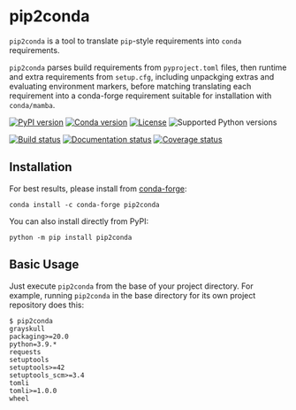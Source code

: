 # pip2conda

`pip2conda` is a tool to translate `pip`-style requirements into `conda`
requirements.

`pip2conda` parses build requirements from ``pyproject.toml`` files, then
runtime and extra requirements from ``setup.cfg``, including unpackging extras and
evaluating environment markers, before matching translating each requirement
into a conda-forge requirement suitable for installation with `conda/mamba`.

[![PyPI version](https://badge.fury.io/py/pip2conda.svg)](http://badge.fury.io/py/pip2conda)
[![Conda version](https://img.shields.io/conda/vn/conda-forge/pip2conda.svg)](https://anaconda.org/conda-forge/pip2conda/)
[![License](https://img.shields.io/pypi/l/pip2conda.svg)](https://choosealicense.com/licenses/gpl-3.0/)
![Supported Python versions](https://img.shields.io/pypi/pyversions/pip2conda.svg)

[![Build status](https://github.com/duncanmmacleod/pip2conda/actions/workflows/test.yml/badge.svg?branch=main)](https://github.com/duncanmmacleod/pip2conda/actions/workflows/test.yml)
[![Documentation status](https://readthedocs.org/projects/pip2conda/badge/?version=latest)](https://pip2conda.readthedocs.io/en/latest/?badge=latest)
[![Coverage status](https://codecov.io/gh/duncanmmacleod/pip2conda/branch/main/graph/badge.svg)](https://codecov.io/gh/duncanmmacleod/pip2conda)

## Installation

For best results, please install from [conda-forge](https://conda-forge.org/):

```shell
conda install -c conda-forge pip2conda
```

You can also install directly from PyPI:

```shell
python -m pip install pip2conda
```

## Basic Usage

Just execute `pip2conda` from the base of your project directory.
For example, running `pip2conda` in the base directory for its own
project repository does this:

```console
$ pip2conda
grayskull
packaging>=20.0
python=3.9.*
requests
setuptools
setuptools>=42
setuptools_scm>=3.4
tomli
tomli>=1.0.0
wheel
```
